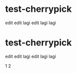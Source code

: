 # test-cherrypick
edit
edit lagi
edit lagi lagi

# test-cherrypick
edit
edit lagi
edit lagi lagi

1
2
